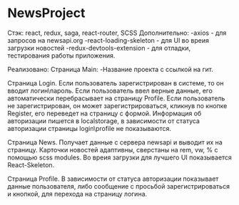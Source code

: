 # NewsProject
Стэк: react, redux, saga, react-router, SCSS
Дополнительно:
-axios - для запросов на newsapi.org
-react-loading-skeleton - для UI во вреия загрузки новостей
-redux-devtools-extension - для отладки, тестирования работы приложения.

Реализовано:
  Страница Main:
  -Название проекта с ссылкой на гит.

  Страница Login.
  Если пользователь зарегистрирован в системе, то он вводит логин\пароль. Если пользователь ввел верные данные, его автоматически перебрасывает на страницу Profile.
  Если пользователь не зарегистрирован, он может зарегистрироваться, кликнув по кнопке Register, его переведет на страницу с формой.
  Информация об авторизации пишется в localstorage, в зависимости от статуса авторизации страницы login\profile не показываются.

  Страница News.
  Получает данные с сервера newsapi и выводит их на страницу. Карточки новостей адаптивны, сверстаны на rem, vw, % с помощью scss modules. 
  Во вреия загрузки для лучшего UI показывается React-Skeleton.

  Страница Profile.
  В зависимости от статуса авторизации показывает данные пользователя, либо сообщение с просьбой зарегистрироваться и кнопкой, для перехода на страницу логина.
  
    





